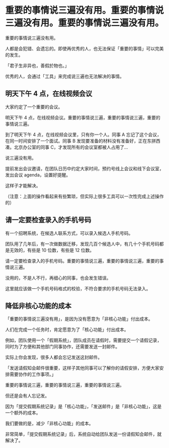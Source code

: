 # 重要的事情说三遍没有用。重要的事情说三遍没有用。重要的事情说三遍没有用。

重要的事情说三遍没有用。

人都是会犯错、会遗忘的。即使再优秀的人，也无法保证「重要的事情」可以完美的发生。

「君子生非异也，善假於物也。」

优秀的人，会通过「工具」来完成说三遍也无法解决的事情。

## 明天下午 4 点，在线视频会议

大家约定了一个重要的会议。

明天下午 4 点，在线视频会议。重要的事情说三遍，重要的事情说三遍，重要的事情说三遍。



到了明天下午 4 点，在线视频会议里，只有你一个人。同事 A 忘记了这个会议，在同一时间安排了一个面试。同事 B 发现要准备的材料没有准备好，正在东拼西凑。北京办公室的同事 C，才发现所有的会议室都被人占用了...

说三遍没有用。

提前发出会议邀请，在团队日历中约定大家时间，预约号线上会议和线下会议室，发出会议 agenda，设置好提醒。

这样子才能解决。

（注意：上面的操作看起来有些繁琐，但实际上很多工具可以一次性完成上述操作的）

## 请一定要检查录入的手机号码

有一个招聘系统，在候选人联系方式，可以录入候选人手机号码。

团队用了几年后，有一次做数据迁移，发现几百个候选人中，有几十个手机号码都是无效的，有些是 10 位数，有些是 12 位数。

请一定要检查录入的手机号码。重要的事情说三遍，重要的事情说三遍，重要的事情说三遍。

没用的，不是人不行，再细心的同事，也会发生错误。

这里就应该做一个手机号码格式的校验，不符合要求的手机号码无法录入。

## 降低非核心功能的成本

「重要的事情说三遍没有用」，是因为没有愿意为「非核心功能」付出成本。

人们在完成一个任务时，肯定愿意为了「核心功能」付出成本。

例如，团队使用一个「假期系统」，团队成员在请假时，需要提交一个请假记录，同时为了方便和其他部门同事协作，还需要发送一封邮件。

实际上你会发现，很多人都会忘记发送这封邮件。

「发送请假知会邮件很重要，这样子其他同事可以了解你的请假安排，方便大家安排需要协作的工作事项。」

重要的事情说三遍，重要的事情说三遍，重要的事情说三遍。

但还是会有人忘记发。

因为「提交假期系统记录」是「核心功能」，「发送邮件」是「非核心功能」，这是一个额外的成本。

我们要做的是，减少「非核心功能」的成本。

非常简单，「提交假期系统记录」后，系统自动给团队发送一份请假知会邮件，就解决了。